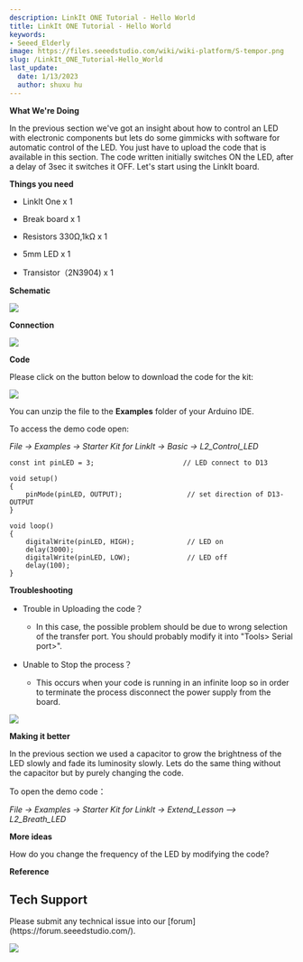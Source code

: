 ```yaml
---
description: LinkIt ONE Tutorial - Hello World
title: LinkIt ONE Tutorial - Hello World
keywords:
- Seeed_Elderly
image: https://files.seeedstudio.com/wiki/wiki-platform/S-tempor.png
slug: /LinkIt_ONE_Tutorial-Hello_World
last_update:
  date: 1/13/2023
  author: shuxu hu
---
```


**What We're Doing**

In the previous section we've got an insight about how to control an LED with electronic components but lets do some gimmicks with software for automatic control of the LED. You just have to upload the code that is available in this section. The code written initially switches ON the LED, after a delay of 3sec it switches it OFF. Let's start using the LinkIt board.

**Things you need**

*   LinkIt One x 1

*   Break board x 1

*   Resistors 330Ω,1kΩ x 1

*   5mm LED x 1

*   Transistor（2N3904) x 1

**Schematic**

![](https://files.seeedstudio.com/wiki/LinkIt_ONE_Tutorial-Hello_World/img/LinkItONE_Kit_1_1.jpg)

**Connection**

![](https://files.seeedstudio.com/wiki/LinkIt_ONE_Tutorial-Hello_World/img/LinkItONE_Kit_1_2.png)

**Code**

Please click on the button below to download the code for the kit:

[![](https://files.seeedstudio.com/wiki/LinkIt_ONE_Tutorial-Hello_World/img/Code_sidekick_linkit.png)](https://github.com/Seeed-Studio/Sidekick_Basic_Kit_for_LinkIt)

You can unzip the file to the **Examples** folder of your Arduino IDE.

To access the demo code open:

_File -&gt; Examples -&gt; Starter Kit for LinkIt -&gt; Basic -&gt; L2_Control_LED_
```
const int pinLED = 3;                      // LED connect to D13

void setup()
{
    pinMode(pinLED, OUTPUT);                // set direction of D13-OUTPUT
}

void loop()
{
    digitalWrite(pinLED, HIGH);             // LED on
    delay(3000);
    digitalWrite(pinLED, LOW);              // LED off
    delay(100);
}
```

**Troubleshooting**

*   Trouble in Uploading the code？

    *   In this case, the possible problem should be due to wrong selection of the transfer port. You should probably modify it into "Tools&gt; Serial port&gt;".

*   Unable to Stop the process？

    *   This occurs when your code is running in an infinite loop so in order to terminate the process  disconnect the power supply from the board.

![](https://files.seeedstudio.com/wiki/LinkIt_ONE_Tutorial-Hello_World/img/LinkItONE_Kit_2_3.jpg)

**Making it better**

In the previous section we used a capacitor to grow the brightness of the LED slowly and fade its luminosity slowly. Lets do the same thing without the capacitor but by purely changing the code.

To open the demo code：

_File -&gt; Examples -&gt; Starter Kit for LinkIt -&gt; Extend_Lesson –&gt; L2_Breath_LED_

**More ideas**

How do you change the frequency of the LED by modifying the code?

**Reference**

<!-- *   [The Basics](/LinkIt_ONE_Tutorial-The_Basics)

*   [Hello World](/LinkIt_ONE_Tutorial-Hello_World)

*   [Push Button](/LinkIt_ONE_Tutorial-Push_Button)

*   [Marquee](/LinkIt_ONE_Tutorial-Marquee)

*   [Colorful World](/LinkIt_ONE_Tutorial-Colorful_World)

*   [Analog Interface](/LinkIt_ONE_Tutorial-Analog_Interface)

*   [Mini Servo](/LinkIt-ONE-Tutorial---Mini-Servo)

*   [Light Sensor](/LinkIt_ONE_Tutorial-Light-Sensor)

*   [SMS Control the LED](/LinkIt_ONE_Tutorial-SMS_control_the_LED)

*   [Get Temperature with Webpage](/LinkIt_ONE_Tutorial-Get_temperature_with_Webpage) -->

## Tech Support
<div>
  Please submit any technical issue into our [forum](https://forum.seeedstudio.com/). <br /><p style={{textAlign: 'center'}}><a href="https://www.seeedstudio.com/act-4.html?utm_source=wiki&utm_medium=wikibanner&utm_campaign=newproducts" target="_blank"><img src="https://files.seeedstudio.com/wiki/Wiki_Banner/new_product.jpg" /></a></p>
</div>
